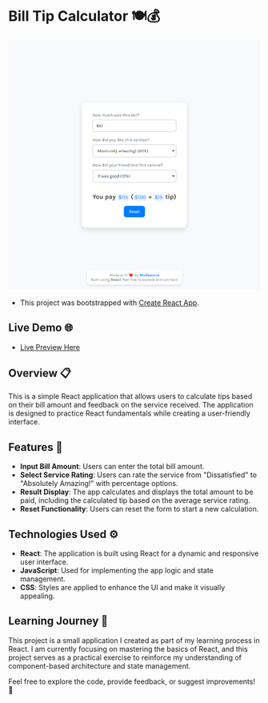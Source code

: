 # Bill Tip Calculator 🍽️💰

[![Live Preview](./public/preview.png)](<[https://tip-calculator-mo3bassias-projects.vercel.app](https://tip-calculator-mo3bassias-projects.vercel.app)>)

- This project was bootstrapped with [Create React App](https://github.com/facebook/create-react-app).

## Live Demo 🌐

- [Live Preview Here](https://tip-calculator-mo3bassias-projects.vercel.app)

## Overview 📋

This is a simple React application that allows users to calculate tips based on their bill amount and feedback on the service received. The application is designed to practice React fundamentals while creating a user-friendly interface.

## Features 🌟

- **Input Bill Amount**: Users can enter the total bill amount.
- **Select Service Rating**: Users can rate the service from "Dissatisfied" to "Absolutely Amazing!" with percentage options.
- **Result Display**: The app calculates and displays the total amount to be paid, including the calculated tip based on the average service rating.
- **Reset Functionality**: Users can reset the form to start a new calculation.

## Technologies Used ⚙️

- **React**: The application is built using React for a dynamic and responsive user interface.
- **JavaScript**: Used for implementing the app logic and state management.
- **CSS**: Styles are applied to enhance the UI and make it visually appealing.

## Learning Journey 🚀

This project is a small application I created as part of my learning process in React. I am currently focusing on mastering the basics of React, and this project serves as a practical exercise to reinforce my understanding of component-based architecture and state management.

Feel free to explore the code, provide feedback, or suggest improvements! 🙌
